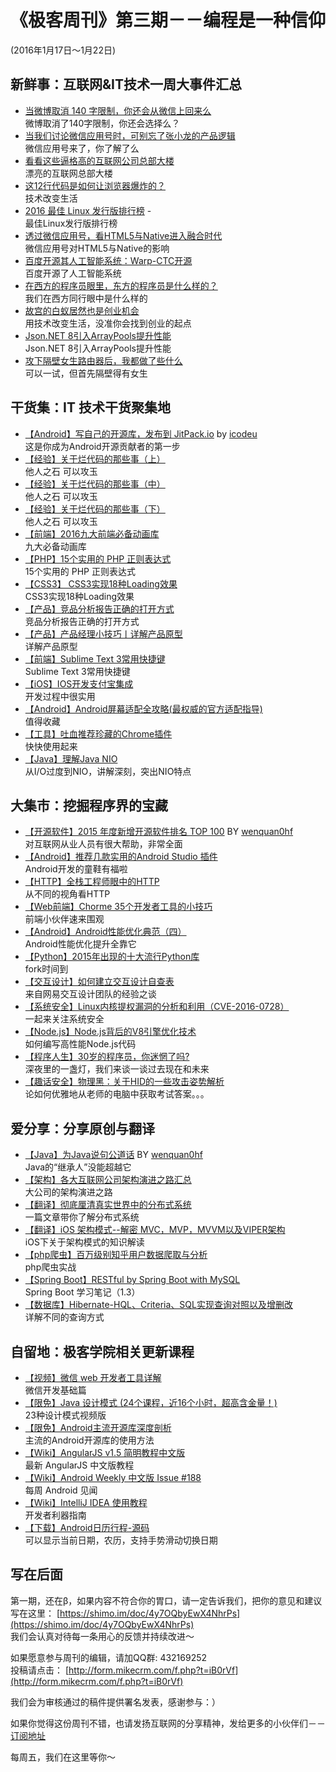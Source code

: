 # 《极客周刊》第三期－－编程是一种信仰

(2016年1月17日～1月22日)

## 新鲜事：互联网&IT技术一周大事件汇总

- [当微博取消 140 字限制，你还会从微信上回来么](http://36kr.com/p/5042531.html) 
<br>微博取消了140字限制，你还会选择么？
- [当我们讨论微信应用号时，可别忘了张小龙的产品逻辑](http://36kr.com/p/5042544.html?ref=head_line_one) 
<br>微信应用号来了，你了解了么
- [看看这些逼格高的互联网公司总部大楼](http://www.devstore.cn/new/newInfo/16996.html) 
<br>漂亮的互联网总部大楼
- [这12行代码是如何让浏览器爆炸的？](http://www.devstore.cn/new/newInfo/17006.html) 
<br>技术改变生活
- [2016 最佳 Linux 发行版排行榜](http://www.oschina.net/news/69964/the-best-linux-distros-of-2016) - 
<br>最佳Linux发行版排行榜
- [透过微信应用号，看HTML5与Native进入融合时代](http://www.oschina.net/news/70011/html5-and-native) 
<br>微信应用号对HTML5与Native的影响
- [百度开源其人工智能系统：Warp-CTC开源](http://www.infoq.com/cn/news/2016/01/Baidu-Open-Source-Warp-CTC) 
<br>百度开源了人工智能系统
- [在西方的程序员眼里，东方的程序员是什么样的？](http://www.techug.com/how-do-programmers-in-the-west-see-programmers?) 
<br>我们在西方同行眼中是什么样的
- [故宫的白蚁居然也是创业机会](http://tech.163.com/16/0121/08/BDRD4L0300094OE0.html#index_club) 
<br>用技术改变生活，没准你会找到创业的起点
- [Json.NET 8引入ArrayPools提升性能](http://www.infoq.com/cn/news/2016/01/json-net8) 
<br>Json.NET 8引入ArrayPools提升性能
- [攻下隔壁女生路由器后，我都做了些什么](http://daily.zhihu.com/story/3603866)
<br>可以一试，但首先隔壁得有女生

## 干货集：IT 技术干货聚集地

- [【Android】写自己的开源库，发布到 JitPack.io](https://github.com/icodeu/HelloLibrary) by [icodeu](https://github.com/icodeu)
<br>这是你成为Android开源贡献者的第一步
- [【经验】关于烂代码的那些事（上）](http://blog.2baxb.me/archives/1343)
<br>他人之石 可以攻玉
- [【经验】关于烂代码的那些事（中）](http://blog.2baxb.me/archives/1378)
<br>他人之石 可以攻玉
- [【经验】关于烂代码的那些事（下）](http://blog.2baxb.me/archives/1499)
<br>他人之石 可以攻玉
- [【前端】2016九大前端必备动画库](http://www.tuicool.com/articles/f2IJfij)
<br>九大必备动画库
- [【PHP】15个实用的 PHP 正则表达式](http://webres.wang/15-useful-php-reg-expression/)
<br> 15个实用的 PHP 正则表达式
- [【CSS3】 CSS3实现18种Loading效果](http://webres.wang/18-css3-loading-effect/)
<br>CSS3实现18种Loading效果
- [【产品】竞品分析报告正确的打开方式](http://www.chanpin100.com/archives/37420)
<br>竞品分析报告正确的打开方式
- [【产品】产品经理小技巧丨详解产品原型]( http://www.chanpin100.com/archives/37326)
<br>详解产品原型
- [【前端】Sublime Text 3常用快捷键](http://www.css88.com/)
<br>Sublime Text 3常用快捷键
- [【iOS】IOS开发支付宝集成](http://www.jianshu.com/p/2b9bbfcb7ec4?hmsr=toutiao.io&utm_medium=toutiao.io&utm_source=toutiao.io)
<br>开发过程中很实用
- [【Android】Android屏幕适配全攻略(最权威的官方适配指导)](http://blog.csdn.net/jdsjlzx/article/details/45891551)
<br>值得收藏
- [【工具】吐血推荐珍藏的Chrome插件](https://mp.weixin.qq.com/s?__biz=MzA4NTQwNDcyMA==&mid=402064553&idx=1&sn=4bc95ed03916f87cc8dfd17baed54f24)
<br>快快使用起来
- [【Java】理解Java NIO](http://yq.aliyun.com/articles/2371)
<br>从I/O过度到NIO，讲解深刻，突出NIO特点

## 大集市：挖掘程序界的宝藏 

- [【开源软件】2015 年度新增开源软件排名 TOP 100](http://www.oschina.net/news/69808/2015-annual-ranking-top-100-new-open-source-software) BY [wenquan0hf](https://github.com/wenquan0hf)
<br>对互联网从业人员有很大帮助，非常全面
- [【Android】推荐几款实用的Android Studio 插件](http://www.jianshu.com/p/6f5f818afe4b?hmsr=toutiao.io&utm_medium=toutiao.io&utm_source=toutiao.io)
<br>Android开发的童鞋有福啦
- [【HTTP】全栈工程师眼中的HTTP](http://www.epubit.com.cn/article/378)
<br>从不同的视角看HTTP
- [【Web前端】Chorme 35个开发者工具的小技巧](http://www.w3cplus.com/tools/dev-tips.html)
<br>前端小伙伴速来围观
- [【Android】Android性能优化典范（四）](http://geek.csdn.net/news/detail/50692)
<br>Android性能优化提升全靠它
- [【Python】2015年出现的十大流行Python库](http://codingpy.com/article/top-10-python-libraries-started-in-2015/)
<br>fork时间到
- [【交互设计】如何建立交互设计自查表](http://uedc.163.com/12870.html)
<br>来自网易交互设计团队的经验之谈
- [【系统安全】Linux内核提权漏洞的分析和利用（CVE-2016-0728）](http://www.freebuf.com/vuls/93799.html)
<br>一起来关注系统安全
- [【Node.js】Node.js背后的V8引擎优化技术](http://geek.csdn.net/news/detail/52208)
<br>如何编写高性能Node.js代码
- [【程序人生】30岁的程序员，你迷惘了吗?](http://www.cnblogs.com/tiangang/p/5144408.html)
<br>深夜里的一盏灯，我们来谈一谈过去现在和未来
- [【趣话安全】物理黑：关于HID的一些攻击姿势解析](http://www.freebuf.com/articles/system/92519.html)
<br>论如何优雅地从老师的电脑中获取考试答案。。。

## 爱分享：分享原创与翻译

- [【Java】为Java说句公道话](http://www.yinwang.org/blog-cn/2016/01/18/java/) BY [wenquan0hf](https://github.com/wenquan0hf)
<br>Java的“继承人”没能超越它
- [【架构】各大互联网公司架构演进之路汇总](http://www.hollischuang.com/archives/1036?hmsr=toutiao.io&utm_medium=toutiao.io&utm_source=toutiao.io)
<br>大公司的架构演进之路
- [【翻译】彻底厘清真实世界中的分布式系统](http://dockone.io/article/967?hmsr=toutiao.io&utm_medium=toutiao.io&utm_source=toutiao.io) 
<br>一篇文章带你了解分布式系统
- [【翻译】iOS 架构模式--解密 MVC，MVP，MVVM以及VIPER架构](http://www.cocoachina.com/ios/20160108/14916.html)
<br>iOS下关于架构模式的知识解读
- [【php爬虫】百万级别知乎用户数据爬取与分析](http://www.aintnot.com/2015/09/30/php-spider-millons-of-zhihu-user-analyze/)
<br>php爬虫实战
- [【Spring Boot】RESTful by Spring Boot with MySQL](http://www.jianshu.com/p/2537313ce5f1)
<br>Spring Boot 学习笔记（1.3）
- [【数据库】Hibernate-HQL、Criteria、SQL实现查询对照以及增删改](http://blog.csdn.net/wangyang1354/article/details/50448484)
<br>详解不同的查询方式

## 自留地：极客学院相关更新课程

- [【视频】微信 web 开发者工具详解](http://www.jikexueyuan.com/course/2463.html)
<br>微信开发基础篇
- [【限免】Java 设计模式 (24个课程，近16个小时，超高含金量！)](http://ke.jikexueyuan.com/xilie/6?huodong=shequn_0118)
<br>23种设计模式视频版
- [【限免】Android主流开源库深度剖析](http://ke.jikexueyuan.com/xilie/108?huodong=shequn_0119)
<br>主流的Android开源库的使用方法
- [【Wiki】AngularJS v1.5 简明教程中文版](http://wiki.jikexueyuan.com/project/angularjs/)
<br>最新 AngularJS 中文版教程
- [【Wiki】Android Weekly 中文版 Issue #188](http://wiki.jikexueyuan.com/project/android-weekly/issue-188/index.html)
<br>每周 Android 见闻
- [【Wiki】IntelliJ IDEA 使用教程](http://wiki.jikexueyuan.com/project/intellij-idea-tutorial/)
<br>开发者利器指南
- [【下载】Android日历行程-源码](http://download.jikexueyuan.com/detail/id/974.html)
<br>可以显示当前日期，农历，支持手势滑动切换日期

## 写在后面

第一期，还在β，如果内容不符合你的胃口，请一定告诉我们，把你的意见和建议写在这里： [https://shimo.im/doc/4y7OQbyEwX4NhrPs](https://shimo.im/doc/4y7OQbyEwX4NhrPs)   
我们会认真对待每一条用心的反馈并持续改进～

如果愿意参与周刊的编辑，请加QQ群: 432169252   
投稿请点击： [http://form.mikecrm.com/f.php?t=iB0rVf](http://form.mikecrm.com/f.php?t=iB0rVf)   

我们会为审核通过的稿件提供署名发表，感谢参与：）   

如果你觉得这份周刊不错，也请发扬互联网的分享精神，发给更多的小伙伴们－－[订阅地址](http://list.qq.com/cgi-bin/qf_invite?id=83392b8505dd16951d180f02fe45e724a4f0c455983ca581)

每周五，我们在这里等你～

